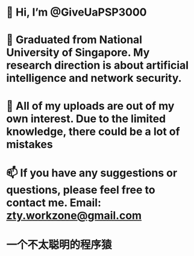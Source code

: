 # 👋 Hi, I’m @GiveUaPSP3000
# 👀 Graduated from National University of Singapore. My research direction is about artificial intelligence and network security.
# 💞️ All of my uploads are out of my own interest. Due to the limited knowledge, there could be a lot of mistakes
# 📫 If you have any suggestions or questions, please feel free to contact me. Email: zty.workzone@gmail.com

# 一个不太聪明的程序猿

<!---
GiveUaPSP3000/GiveUaPSP3000 is a ✨ special ✨ repository because its `README.md` (this file) appears on your GitHub profile.
You can click the Preview link to take a look at your changes.
--->

